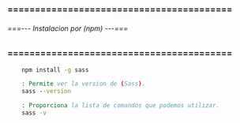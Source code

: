 ### ========================================= ###
###### ===--- Instalacion por (npm) ---=== ######
### ========================================= ###

<!-- Para instalar (Sass) de manera global debemos ejecutar el siguiente comando:  -->

```bat
	npm install -g sass

	: Permite ver la version de (Sass).
	sass --version

	: Proporciona la lista de comandos que podemos utilizar.
	sass -v
```